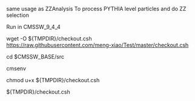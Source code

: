same usage as ZZAnalysis
To process PYTHIA level particles and do ZZ selection


Run in CMSSW_9_4_4

wget -O ${TMPDIR}/checkout.csh https://raw.githubusercontent.com/meng-xiao/Test/master/checkout.csh

cd $CMSSW_BASE/src

cmsenv

chmod u+x ${TMPDIR}/checkout.csh

${TMPDIR}/checkout.csh

